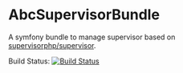 AbcSupervisorBundle
===================

A symfony bundle to manage supervisor based on [supervisorphp/supervisor](https://github.com/supervisorphp/supervisor).

Build Status: [![Build Status](https://travis-ci.org/aboutcoders/job-bundle.svg?branch=master)](https://travis-ci.org/aboutcoders/supervisor-bundle)